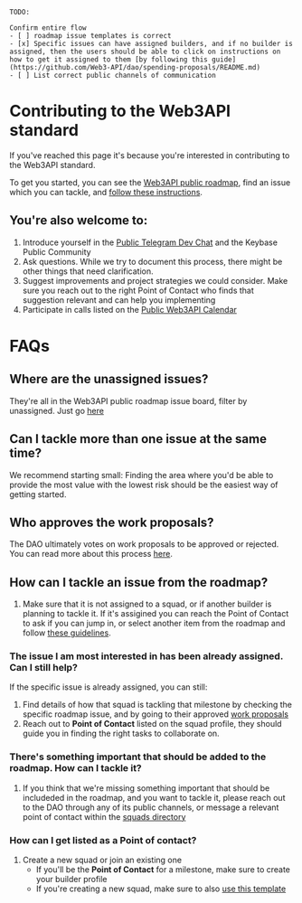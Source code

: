 ```
TODO:

Confirm entire flow
- [ ] roadmap issue templates is correct
- [x] Specific issues can have assigned builders, and if no builder is assigned, then the users should be able to click on instructions on how to get it assigned to them [by following this guide](https://github.com/Web3-API/dao/spending-proposals/README.md)
- [ ] List correct public channels of communication

```

# Contributing to the Web3API standard

If you've reached this page it's because you're interested in contributing to the Web3API standard.

To get you started, you can see the [Web3API public roadmap](https://github.com/Web3-API/roadmap), find an issue which you can tackle, and [follow these instructions](./spending-proposals/README.md). 

You're also welcome to:
- 
  1. Introduce yourself in the [Public Telegram Dev Chat](#linkneeded) and the Keybase Public Community
  1. Ask questions. While we try to document this process, there might be other things that need clarification.
  1. Suggest improvements and project strategies we could consider. Make sure you reach out to the right Point of Contact who finds that suggestion relevant and can help you implementing
  1. Participate in calls listed on the [Public Web3API Calendar](https://calendar.google.com/calendar/embed?src=c_jpqrmmdu58tc2flstpdebr40ng%40group.calendar.google.com)


# FAQs 

## Where are the unassigned issues? 
  They're all in the Web3API public roadmap issue board, filter by unassigned. Just go [here](https://github.com/web3-api/roadmap/issues?q=is%3Aopen+is%3Aissue+no%3Aassignee)

## Can I tackle more than one issue at the same time?
  We recommend starting small: Finding the area where you'd be able to provide the most value with the lowest risk should be the easiest way of getting started.

## Who approves the work proposals?
  The DAO ultimately votes on work proposals to be approved or rejected. You can read more about this process [here](./spending-proposals/README.md). 

## How can I tackle an issue from the roadmap?
  1. Make sure that it is not assigned to a squad, or if another builder is planning to tackle it. If it's assigined you can reach the Point of Contact to ask if you can jump in, or select another item from the roadmap and follow [these guidelines](./spending-proposals/README.md).
  
### The issue I am most interested in has been already assigned. Can I still help?
  If the specific issue is already assigned, you can still:
  1. Find details of how that squad is tackling that milestone by checking the specific roadmap issue, and by going to their approved [work proposals](./spending-proposals)
  1. Reach out to **Point of Contact** listed on the squad profile, they should guide you in finding the right tasks to collaborate on.

### There's something important that should be added to the roadmap. How can I tackle it?
  1. If you think that we're missing something important that should be includeded in the roadmap, and you want to tackle it, please reach out to the DAO through any of its public channels, or message a relevant point of contact within the [squads directory](./builder-squads/squads/README.md#Squads-Directory)

### How can I get listed as a Point of contact?
1. Create a new squad or join an existing one
    - If you'll be the **Point of Contact** for a milestone, make sure to create your builder profile
    - If you're creating a new squad, make sure to also [use this template](../builder-squads/squads/README.md)

